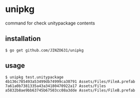 # unipkg
command for check unitypackage contents

## installation

```
$ go get github.com/JINZO631/unipkg
```

## usage

```
$ unipkg test.unitypackage
4b136c785493a53499db74999ca30791 Assets/Files/FileA.prefab
7a61a0b7381335a43a34180470922a17 Assets/Files
a5832b8ae9bb63745b67503cc08a3dde Assets/Files/FileB.prefab
```
